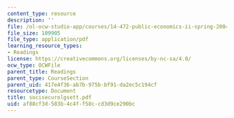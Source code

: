 ```yaml
---
content_type: resource
description: ''
file: /ol-ocw-studio-app/courses/14-472-public-economics-ii-spring-2004/af88cf3d583b4c4ff58ccd3d9ce290bc_socisecurolgsett.pdf
file_size: 109905
file_type: application/pdf
learning_resource_types:
- Readings
license: https://creativecommons.org/licenses/by-nc-sa/4.0/
ocw_type: OCWFile
parent_title: Readings
parent_type: CourseSection
parent_uid: 417e4f36-ab7b-975b-bf91-da2ec5c194cf
resourcetype: Document
title: socisecurolgsett.pdf
uid: af88cf3d-583b-4c4f-f58c-cd3d9ce290bc
---
```

